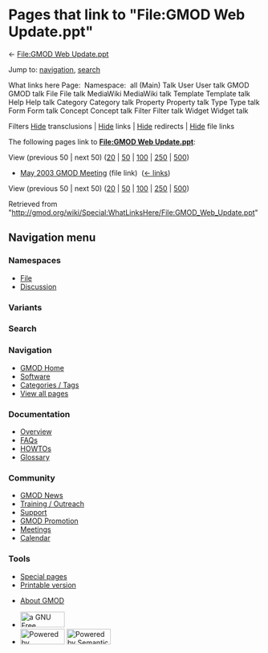 <div id="mw-page-base" class="noprint">

</div>

<div id="mw-head-base" class="noprint">

</div>

<div id="content" class="mw-body" role="main">

<span id="top"></span>

<div id="mw-js-message" style="display:none;">

</div>



# <span dir="auto">Pages that link to "File:GMOD Web Update.ppt"</span>

<div id="bodyContent">

<div id="contentSub">

← [File:GMOD Web
Update.ppt](/wiki/File:GMOD_Web_Update.ppt "File:GMOD Web Update.ppt")

</div>

<div id="jump-to-nav" class="mw-jump">

Jump to: [navigation](#mw-navigation), [search](#p-search)

</div>

<div id="mw-content-text">

What links here Page:  Namespace:  all (Main) Talk User User talk GMOD
GMOD talk File File talk MediaWiki MediaWiki talk Template Template talk
Help Help talk Category Category talk Property Property talk Type Type
talk Form Form talk Concept Concept talk Filter Filter talk Widget
Widget talk

Filters
[Hide](/mediawiki/index.php?title=Special:WhatLinksHere/File:GMOD_Web_Update.ppt&hidetrans=1 "Special:WhatLinksHere/File:GMOD Web Update.ppt")
transclusions \|
[Hide](/mediawiki/index.php?title=Special:WhatLinksHere/File:GMOD_Web_Update.ppt&hidelinks=1 "Special:WhatLinksHere/File:GMOD Web Update.ppt")
links \|
[Hide](/mediawiki/index.php?title=Special:WhatLinksHere/File:GMOD_Web_Update.ppt&hideredirs=1 "Special:WhatLinksHere/File:GMOD Web Update.ppt")
redirects \|
[Hide](/mediawiki/index.php?title=Special:WhatLinksHere/File:GMOD_Web_Update.ppt&hideimages=1 "Special:WhatLinksHere/File:GMOD Web Update.ppt")
file links

The following pages link to **[File:GMOD Web
Update.ppt](/wiki/File:GMOD_Web_Update.ppt "File:GMOD Web Update.ppt")**:

View (previous 50 \| next 50)
([20](/mediawiki/index.php?title=Special:WhatLinksHere/File:GMOD_Web_Update.ppt&limit=20 "Special:WhatLinksHere/File:GMOD Web Update.ppt")
\|
[50](/mediawiki/index.php?title=Special:WhatLinksHere/File:GMOD_Web_Update.ppt&limit=50 "Special:WhatLinksHere/File:GMOD Web Update.ppt")
\|
[100](/mediawiki/index.php?title=Special:WhatLinksHere/File:GMOD_Web_Update.ppt&limit=100 "Special:WhatLinksHere/File:GMOD Web Update.ppt")
\|
[250](/mediawiki/index.php?title=Special:WhatLinksHere/File:GMOD_Web_Update.ppt&limit=250 "Special:WhatLinksHere/File:GMOD Web Update.ppt")
\|
[500](/mediawiki/index.php?title=Special:WhatLinksHere/File:GMOD_Web_Update.ppt&limit=500 "Special:WhatLinksHere/File:GMOD Web Update.ppt"))

- [May 2003 GMOD
  Meeting](/wiki/May_2003_GMOD_Meeting "May 2003 GMOD Meeting") (file
  link) ‎ <span class="mw-whatlinkshere-tools">([←
  links](/mediawiki/index.php?title=Special:WhatLinksHere&target=May+2003+GMOD+Meeting "Special:WhatLinksHere"))</span>

View (previous 50 \| next 50)
([20](/mediawiki/index.php?title=Special:WhatLinksHere/File:GMOD_Web_Update.ppt&limit=20 "Special:WhatLinksHere/File:GMOD Web Update.ppt")
\|
[50](/mediawiki/index.php?title=Special:WhatLinksHere/File:GMOD_Web_Update.ppt&limit=50 "Special:WhatLinksHere/File:GMOD Web Update.ppt")
\|
[100](/mediawiki/index.php?title=Special:WhatLinksHere/File:GMOD_Web_Update.ppt&limit=100 "Special:WhatLinksHere/File:GMOD Web Update.ppt")
\|
[250](/mediawiki/index.php?title=Special:WhatLinksHere/File:GMOD_Web_Update.ppt&limit=250 "Special:WhatLinksHere/File:GMOD Web Update.ppt")
\|
[500](/mediawiki/index.php?title=Special:WhatLinksHere/File:GMOD_Web_Update.ppt&limit=500 "Special:WhatLinksHere/File:GMOD Web Update.ppt"))

</div>

<div class="printfooter">

Retrieved from
"<http://gmod.org/wiki/Special:WhatLinksHere/File:GMOD_Web_Update.ppt>"

</div>

<div id="catlinks" class="catlinks catlinks-allhidden">

</div>

<div class="visualClear">

</div>

</div>

</div>

<div id="mw-navigation">

## Navigation menu

<div id="mw-head">



<div id="left-navigation">

<div id="p-namespaces" class="vectorTabs" role="navigation"
aria-labelledby="p-namespaces-label">

### Namespaces

- <span id="ca-nstab-image"><a href="/wiki/File:GMOD_Web_Update.ppt" accesskey="c"
  title="View the file page [c]">File</a></span>
- <span id="ca-talk"><a
  href="/mediawiki/index.php?title=File_talk:GMOD_Web_Update.ppt&amp;action=edit&amp;redlink=1"
  accesskey="t"
  title="Discussion about the content page [t]">Discussion</a></span>

</div>

<div id="p-variants" class="vectorMenu emptyPortlet" role="navigation"
aria-labelledby="p-variants-label">

### 

### Variants[](#)

<div class="menu">

</div>

</div>

</div>

<div id="right-navigation">





</div>

<div id="p-search" role="search">

### Search

<div id="simpleSearch">

</div>

</div>

</div>

</div>

<div id="mw-panel">

<div id="p-logo" role="banner">

<a href="/wiki/Main_Page"
style="background-image: url(http://gmod.org/images/GMOD-cogs.png);"
title="Visit the main page"></a>

</div>

<div id="p-Navigation" class="portal" role="navigation"
aria-labelledby="p-Navigation-label">

### Navigation

<div class="body">

- <span id="n-GMOD-Home">[GMOD Home](/wiki/Main_Page)</span>
- <span id="n-Software">[Software](/wiki/GMOD_Components)</span>
- <span id="n-Categories-.2F-Tags">[Categories /
  Tags](/wiki/Categories)</span>
- <span id="n-View-all-pages">[View all
  pages](/wiki/Special:AllPages)</span>

</div>

</div>

<div id="p-Documentation" class="portal" role="navigation"
aria-labelledby="p-Documentation-label">

### Documentation

<div class="body">

- <span id="n-Overview">[Overview](/wiki/Overview)</span>
- <span id="n-FAQs">[FAQs](/wiki/Category:FAQ)</span>
- <span id="n-HOWTOs">[HOWTOs](/wiki/Category:HOWTO)</span>
- <span id="n-Glossary">[Glossary](/wiki/Glossary)</span>

</div>

</div>

<div id="p-Community" class="portal" role="navigation"
aria-labelledby="p-Community-label">

### Community

<div class="body">

- <span id="n-GMOD-News">[GMOD News](/wiki/GMOD_News)</span>
- <span id="n-Training-.2F-Outreach">[Training /
  Outreach](/wiki/Training_and_Outreach)</span>
- <span id="n-Support">[Support](/wiki/Support)</span>
- <span id="n-GMOD-Promotion">[GMOD
  Promotion](/wiki/GMOD_Promotion)</span>
- <span id="n-Meetings">[Meetings](/wiki/Meetings)</span>
- <span id="n-Calendar">[Calendar](/wiki/Calendar)</span>

</div>

</div>

<div id="p-tb" class="portal" role="navigation"
aria-labelledby="p-tb-label">

### Tools

<div class="body">

- <span id="t-specialpages"><a href="/wiki/Special:SpecialPages" accesskey="q"
  title="A list of all special pages [q]">Special pages</a></span>
- <span id="t-print"><a
  href="/mediawiki/index.php?title=Special:WhatLinksHere/File:GMOD_Web_Update.ppt&amp;printable=yes"
  rel="alternate" accesskey="p"
  title="Printable version of this page [p]">Printable version</a></span>

</div>

</div>

</div>

</div>

<div id="footer" role="contentinfo">

- <span id="footer-places-about">[About
  GMOD](/wiki/GMOD:About "GMOD:About")</span>

<!-- -->

- <span id="footer-copyrightico">[<img src="http://www.gnu.org/graphics/gfdl-logo-small.png" width="88"
  height="31" alt="a GNU Free Documentation License" />](http://www.gnu.org/licenses/fdl-1.3.html)</span>
- <span id="footer-poweredbyico">[<img src="/mediawiki/skins/common/images/poweredby_mediawiki_88x31.png"
  width="88" height="31" alt="Powered by MediaWiki" />](//www.mediawiki.org/)
  [<img
  src="/mediawiki/extensions/SemanticMediaWiki/includes/../resources/images/smw_button.png"
  width="88" height="31" alt="Powered by Semantic MediaWiki" />](https://www.semantic-mediawiki.org/wiki/Semantic_MediaWiki)</span>

<div style="clear:both">

</div>

</div>
